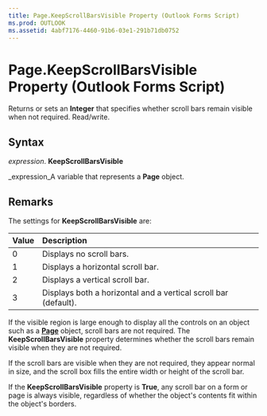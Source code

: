 ```yaml
---
title: Page.KeepScrollBarsVisible Property (Outlook Forms Script)
ms.prod: OUTLOOK
ms.assetid: 4abf7176-4460-91b6-03e1-291b71db0752
---
```



# Page.KeepScrollBarsVisible Property (Outlook Forms Script)

Returns or sets an  **Integer** that specifies whether scroll bars remain visible when not required. Read/write.


## Syntax

 _expression_. **KeepScrollBarsVisible**

 _expression_A variable that represents a  **Page** object.


## Remarks

The settings for  **KeepScrollBarsVisible** are:



|**Value**|**Description**|
|:-----|:-----|
|0|Displays no scroll bars.|
|1|Displays a horizontal scroll bar.|
|2|Displays a vertical scroll bar.|
|3|Displays both a horizontal and a vertical scroll bar (default).|
If the visible region is large enough to display all the controls on an object such as a  **[Page](page-object-outlook-forms-script.md)** object, scroll bars are not required. The **KeepScrollBarsVisible** property determines whether the scroll bars remain visible when they are not required.

If the scroll bars are visible when they are not required, they appear normal in size, and the scroll box fills the entire width or height of the scroll bar.

If the  **KeepScrollBarsVisible** property is **True**, any scroll bar on a form or page is always visible, regardless of whether the object's contents fit within the object's borders.


